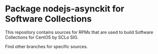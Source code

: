 # Package nodejs-asynckit for Software Collections

This repository contains sources for RPMs that are used
to build Software Collections for CentOS by SCLo SIG.

Find other branches for specific sources.
